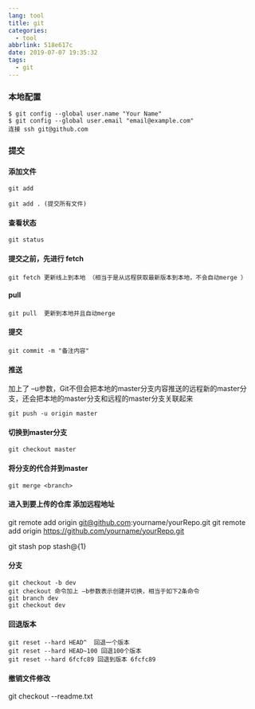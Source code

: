 ```yaml
---
lang: tool
title: git 
categories:
  - tool
abbrlink: 518e617c
date: 2019-07-07 19:35:32
tags:
  - git
---
```



### 本地配置
```
$ git config --global user.name "Your Name"
$ git config --global user.email "email@example.com"
连接 ssh git@github.com
```
<!--more-->
### 提交
#### 添加文件
```
git add 

git add . (提交所有文件)
```

#### 查看状态
```
git status
```

#### 提交之前，先进行 fetch
```
git fetch 更新线上到本地 （相当于是从远程获取最新版本到本地，不会自动merge ）
```

#### pull
```
git pull  更新到本地并且自动merge
```

#### 提交
```
git commit -m "备注内容"
```

#### 推送 
加上了 –u参数，Git不但会把本地的master分支内容推送的远程新的master分支，还会把本地的master分支和远程的master分支关联起来
```
git push -u origin master
```

#### 切换到master分支
```
git checkout master
```

#### 将<branch>分支的代合并到master
```
git merge <branch>
```

#### 进入到要上传的仓库 添加远程地址
git remote add origin git@github.com:yourname/yourRepo.git 
git remote add origin https://github.com/yourname/yourRepo.git

git stash pop stash@{1}

#### 分支 
```
git checkout -b dev 
git checkout 命令加上 –b参数表示创建并切换，相当于如下2条命令
git branch dev
git checkout dev
```

#### 回退版本
```
git reset --hard HEAD^  回退一个版本
git reset --hard HEAD~100 回退100个版本
git reset --hard 6fcfc89 回退到版本 6fcfc89
```

#### 撤销文件修改
git checkout --readme.txt